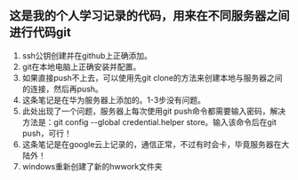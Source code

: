 ## 这是我的个人学习记录的代码，用来在不同服务器之间进行代码git

1. ssh公钥创建并在github上正确添加。
2. git在本地电脑上正确安装并配置。
3. 如果直接push不上去，可以使用先git clone的方法来创建本地与服务器之间的连接，然后再push。
4. 这条笔记是在华为服务器上添加的。1-3步没有问题。
5. 此处出现了一个问题，服务器上每次使用git push命令都需要输入密码，解决方法是：git config --global credential.helper store。输入该命令后在git push，可行！
6. 这条笔记是在google云上记录的，通信正常，不过有时会卡，毕竟服务器在大陆外！
7. windows重新创建了新的hwwork文件夹

